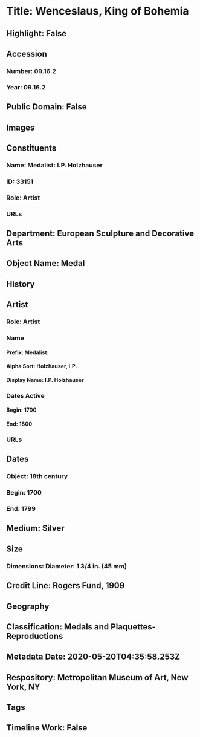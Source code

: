 # Title: Wenceslaus, King of Bohemia
## Highlight: False
## Accession
### Number: 09.16.2
### Year: 09.16.2
## Public Domain: False
## Images
## Constituents
### Name: Medalist: I.P. Holzhauser
### ID: 33151
### Role: Artist
### URLs
## Department: European Sculpture and Decorative Arts
## Object Name: Medal
## History
## Artist
### Role: Artist
### Name
#### Prefix: Medalist:
#### Alpha Sort: Holzhauser, I.P.
#### Display Name: I.P. Holzhauser
### Dates Active
#### Begin: 1700
#### End: 1800
### URLs
## Dates
### Object: 18th century
### Begin: 1700
### End: 1799
## Medium: Silver
## Size
### Dimensions: Diameter: 1 3/4 in. (45 mm)
## Credit Line: Rogers Fund, 1909
## Geography
## Classification: Medals and Plaquettes-Reproductions
## Metadata Date: 2020-05-20T04:35:58.253Z
## Respository: Metropolitan Museum of Art, New York, NY
## Tags
## Timeline Work: False